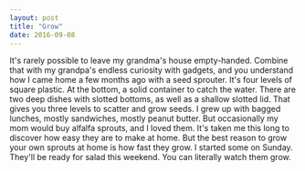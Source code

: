 ```yaml
---
layout: post
title: "Grow"
date: 2016-09-08
---
```


It's rarely possible to leave my grandma's house empty-handed. Combine that with my grandpa's endless curiosity with gadgets, and you understand how I came home a few months ago with a seed sprouter. It's four levels of square plastic. At the bottom, a solid container to catch the water. There are two deep dishes with slotted bottoms, as well as a shallow slotted lid. That gives you three levels to scatter and grow seeds. I grew up with bagged lunches, mostly sandwiches, mostly peanut butter. But occasionally my mom would buy alfalfa sprouts, and I loved them. It's taken me this long to discover how easy they are to make at home. But the best reason to grow your own sprouts at home is how fast they grow. I started some on Sunday. They'll be ready for salad this weekend. You can literally watch them grow.
